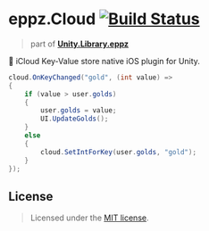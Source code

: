 # eppz.Cloud [![Build Status](https://travis-ci.org/eppz/Unity.Test.eppz.png?branch=master)](https://travis-ci.org/eppz/Unity.Test.eppz)
> part of [**Unity.Library.eppz**](https://github.com/eppz/Unity.Library.eppz)

 iCloud Key-Value store native iOS plugin for Unity.

```csharp
cloud.OnKeyChanged("gold", (int value) =>
{
    if (value > user.golds)
    {
        user.golds = value;
        UI.UpdateGolds();
    }
    else
    {
        cloud.SetIntForKey(user.golds, "gold");
    }
});
```

## License

> Licensed under the [MIT license](http://en.wikipedia.org/wiki/MIT_License).
